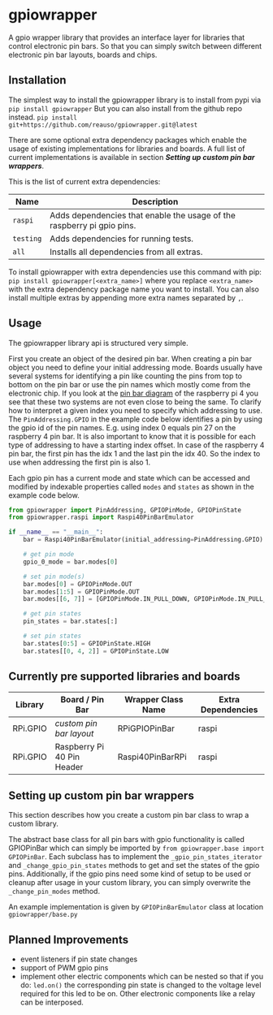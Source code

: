 # gpiowrapper

A gpio wrapper library that provides an interface layer for libraries that control 
electronic pin bars. 
So that you can simply switch between different electronic pin bar layouts, boards and chips.

## Installation

The simplest way to install the gpiowrapper library is to install from pypi via
```pip install gpiowrapper```
But you can also install from the github repo instead.
```pip install git+https://github.com/reauso/gpiowrapper.git@latest```

There are some optional extra dependency packages which enable the usage of existing implementations for
libraries and boards. A full list of current implementations is available in section 
**_Setting up custom pin bar wrappers_**.

This is the list of current extra dependencies:

| Name      | Description                                                            |
|-----------|------------------------------------------------------------------------|
| `raspi`   | Adds dependencies that enable the usage of the raspberry pi gpio pins. |
| `testing` | Adds dependencies for running tests.                                   |
| `all`     | Installs all dependencies from all extras.                             |

To install gpiowrapper with extra dependencies use this command with pip:
```pip install gpiowrapper[<extra_name>]```
where you replace `<extra_name>` with the extra dependency package name you want to install.
You can also install multiple extras by appending more extra names separated by `,`. 

## Usage

The gpiowrapper library api is structured very simple.

First you create an object of the desired pin bar.
When creating a pin bar object you need to define your initial addressing mode.
Boards usually have several systems for identifying a pin like counting the pins from top to
bottom on the pin bar or use the pin names which mostly come from the electronic chip.
If you look at the [pin bar diagram](https://www.raspberrypi.com/documentation/computers/raspberry-pi.html) 
of the raspberry pi 4 you see that these two systems are not
even close to being the same. To clarify how to interpret a given index you need to specify which
addressing to use. The `PinAddressing.GPIO` in the example code below identifies a pin by using the 
gpio id of the pin names. E.g. using index 0 equals pin 27 on the raspberry 4 pin bar.
It is also important to know that it is possible for each type of addressing to have a starting 
index offset. In case of the raspberry 4 pin bar, the first pin has the idx 1 and the last pin 
the idx 40. So the index to use when addressing the first pin is also 1. 

Each gpio pin has a current mode and state which can be accessed and modified by indexable 
properties called `modes` and `states` as shown in the example code below.

```python
from gpiowrapper import PinAddressing, GPIOPinMode, GPIOPinState
from gpiowrapper.raspi import Raspi40PinBarEmulator

if __name__ == "__main__":
    bar = Raspi40PinBarEmulator(initial_addressing=PinAddressing.GPIO)

    # get pin mode
    gpio_0_mode = bar.modes[0]

    # set pin mode(s)
    bar.modes[0] = GPIOPinMode.OUT
    bar.modes[1:5] = GPIOPinMode.OUT
    bar.modes[[6, 7]] = [GPIOPinMode.IN_PULL_DOWN, GPIOPinMode.IN_PULL_UP]

    # get pin states
    pin_states = bar.states[:]

    # set pin states
    bar.states[0:5] = GPIOPinState.HIGH
    bar.states[[0, 4, 2]] = GPIOPinState.LOW
```

## Currently pre supported libraries and boards

| Library  | Board / Pin Bar            | Wrapper Class Name | Extra Dependencies |
|----------|----------------------------|--------------------|--------------------|
| RPi.GPIO | _custom pin bar layout_    | RPiGPIOPinBar      | raspi              |
| RPi.GPIO | Raspberry Pi 40 Pin Header | Raspi40PinBarRPi   | raspi              |

## Setting up custom pin bar wrappers

This section describes how you create a custom pin bar class to wrap a custom library.

The abstract base class for all pin bars with gpio functionality is called GPIOPinBar which
can simply be imported by `from gpiowrapper.base import GPIOPinBar`.
Each subclass has to implement the `_gpio_pin_states_iterator` and `_change_gpio_pin_states`
methods to get and set the states of the gpio pins. Additionally, if the gpio pins need some kind
of setup to be used or cleanup after usage in your custom library, you can simply overwrite the 
`_change_pin_modes` method.

An example implementation is given by `GPIOPinBarEmulator` class at location `gpiowrapper/base.py`

## Planned Improvements

- event listeners if pin state changes
- support of PWM gpio pins 
- implement other electric components which can be nested so that if you do: `led.on()` the corresponding pin 
  state is changed to the voltage level required for this led to be on. Other electronic components like a
  relay can be interposed.
